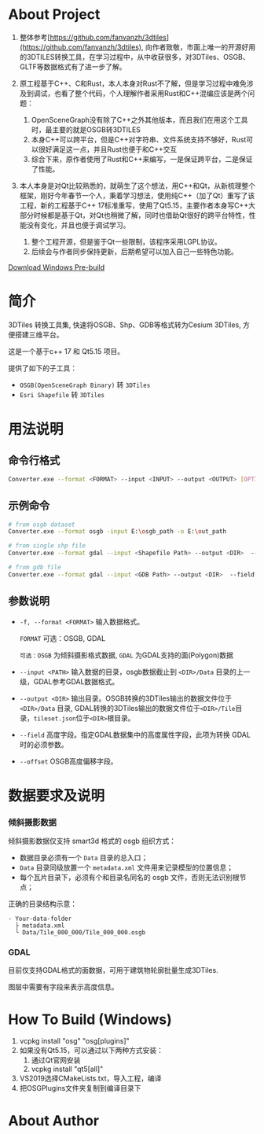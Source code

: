# About Project
1. 整体参考[https://github.com/fanvanzh/3dtiles](https://github.com/fanvanzh/3dtiles),  向作者致敬，市面上唯一的开源好用的3DTILES转换工具，在学习过程中，从中收获很多，对3DTiles、OSGB、GLTF等数据格式有了进一步了解。
2. 原工程基于C++、C和Rust，本人本身对Rust不了解，但是学习过程中难免涉及到调试，也看了整个代码，个人理解作者采用Rust和C++混编应该是两个问题：
   1. OpenSceneGraph没有除了C++之外其他版本，而且我们在用这个工具时，最主要的就是OSGB转3DTILES
   2. 本身C++可以跨平台，但是C++对字符串、文件系统支持不够好，Rust可以很好满足这一点，并且Rust也便于和C++交互
   3. 综合下来，原作者使用了Rust和C++来编写，一是保证跨平台，二是保证了性能。
   
3. 本人本身是对Qt比较熟悉的，就萌生了这个想法，用C++和Qt，从新梳理整个框架，刚好今年春节一个人，秉着学习想法，使用纯C++（加了Qt）重写了该工程，新的工程基于C++ 17标准重写，使用了Qt5.15，主要作者本身写C++大部分时候都是基于Qt，对Qt也稍微了解，同时也借助Qt很好的跨平台特性，性能没有变化，并且也便于调试学习。
   1. 整个工程开源，但是鉴于Qt一些限制，该程序采用LGPL协议。
   2. 后续会与作者同步保持更新，后期希望可以加入自己一些特色功能。
  
[Download Windows Pre-build](https://github.com/scially/Cesium3DTilesConverter/releases/download/V1.0/Cesium3DTilesConverter.zip)

# 简介

3DTiles 转换工具集, 快速将OSGB、Shp、GDB等格式转为Cesium 3DTiles, 方便搭建三维平台。

这是一个基于c++ 17 和 Qt5.15 项目。

提供了如下的子工具：

- `OSGB(OpenSceneGraph Binary)` 转 `3DTiles`
- `Esri Shapefile` 转 `3DTiles`

# 用法说明

##  命令行格式

```sh
Converter.exe --format <FORMAT> --input <INPUT> --output <OUTPUT> [OPTIONS] 
```

## 示例命令

```sh
# from osgb dataset
Converter.exe --format osgb -input E:\osgb_path -o E:\out_path

# from single shp file
Converter.exe --format gdal --input <Shapefile Path> --output <DIR>  --field height --layer <Shapefile Name>

# from gdb file
Converter.exe --format gdal --input <GDB Path> --output <DIR>  --field height --layer <Layer Name>
```

## 参数说明
- `-f, --format <FORMAT>` 输入数据格式。

  `FORMAT` 可选：OSGB, GDAL

  `可选：OSGB` 为倾斜摄影格式数据, `GDAL` 为GDAL支持的面(Polygon)数据

- `--input <PATH>` 输入数据的目录，osgb数据截止到 `<DIR>/Data` 目录的上一级，GDAL参考GDAL数据格式。

- `--output <DIR>` 输出目录。OSGB转换的3DTiles输出的数据文件位于 `<DIR>/Data` 目录, GDAL转换的3DTiles输出的数据文件位于`<DIR>/Tile`目录，`tileset.json`位于`<DIR>`根目录。

- `--field` 高度字段。指定GDAL数据集中的高度属性字段，此项为转换 GDAL 时的必须参数。

- `--offset` OSGB高度偏移字段。

# 数据要求及说明

### 倾斜摄影数据

倾斜摄影数据仅支持 smart3d 格式的 osgb 组织方式：

- 数据目录必须有一个 `Data` 目录的总入口；
- `Data` 目录同级放置一个 `metadata.xml` 文件用来记录模型的位置信息；
- 每个瓦片目录下，必须有个和目录名同名的 osgb 文件，否则无法识别根节点；

正确的目录结构示意：

```
- Your-data-folder
  ├ metadata.xml
  └ Data/Tile_000_000/Tile_000_000.osgb
```

### GDAL

目前仅支持GDAL格式的面数据，可用于建筑物轮廓批量生成3DTiles.

图层中需要有字段来表示高度信息。

# How To Build (Windows)
1. vcpkg install "osg" "osg[plugins]"
2. 如果没有Qt5.15，可以通过以下两种方式安装：
   1. 通过Qt官网安装
   2. vcpkg install "qt5[all]"
3. VS2019选择CMakeLists.txt，导入工程，编译
4. 把OSGPlugins文件夹复制到编译目录下

# About Author
